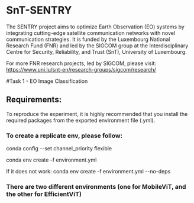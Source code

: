 # SnT-SENTRY
The SENTRY project aims to optimize Earth Observation (EO) systems by integrating cutting-edge satellite communication networks with novel communication strategies. It is funded by the Luxembourg National Research Fund (FNR) and led by the SIGCOM group at the Interdisciplinary Centre for Security, Reliability, and Trust (SnT), University of Luxembourg.

For more FNR research projects, led by SIGCOM, please visit: https://www.uni.lu/snt-en/research-groups/sigcom/research/

#Task 1 - EO Image Classification

## Requirements:
To reproduce the experiment, it is highly recommended that you install the required packages from the exported environment file (.yml).

### To create a replicate env, please follow:

conda config --set channel_priority flexible

conda env create -f environment.yml

If it does not work: conda env create -f environment.yml --no-deps

### There are two different environments (one for MobileViT, and the other for EfficientViT)

## 


